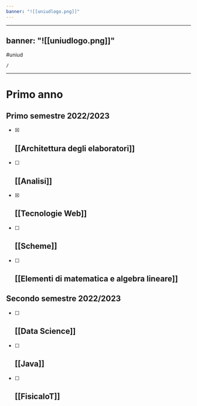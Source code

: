 ```yaml
---
banner: "![[uniudlogo.png]]"
---
```

---
banner: "![[uniudlogo.png]]"
---

#uniud



```ActivityHistory
/
```



---
# Primo anno 
## Primo semestre 2022/2023
- [x] ## [[Architettura degli elaboratori]]
- [ ] ## [[Analisi]]
- [x] ## [[Tecnologie Web]]
- [ ] ## [[Scheme]]
- [ ] ## [[Elementi di matematica e algebra lineare]]

## Secondo semestre 2022/2023
- [ ] ## [[Data Science]]
- [ ] ## [[Java]]
- [ ] ## [[FisicaIoT]]
